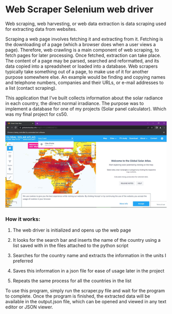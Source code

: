 # Web Scraper Selenium web driver
Web scraping, web harvesting, or web data extraction is data scraping used for extracting data from websites.

Scraping a web page involves fetching it and extracting from it. Fetching is the downloading of a page (which a browser does when a user views a page). Therefore, web crawling is a main component of web scraping, to fetch pages for later processing. Once fetched, extraction can take place. The content of a page may be parsed, searched and reformatted, and its data copied into a spreadsheet or loaded into a database. Web scrapers typically take something out of a page, to make use of it for another purpose somewhere else. An example would be finding and copying names and telephone numbers, companies and their URLs, or e-mail addresses to a list (contact scraping).

This application that I've built collects information about the solar radiance in each country, the direct normal irradiance.
The purpose was to implement a database for one of my projects (Solar panel calculator). Which was my final project for cs50.

![Workbench](Screenshot_5.jpg "Workbench")

### How it works:
1. The web driver is initialized and opens up the web page

2. It looks for the search bar and inserts the name of the country using a list saved with in the files attached to the python script

3. Searches for the country name and extracts the information in the units I preferred 

4. Saves this information in a json file for ease of usage later in the project

5. Repeats the same process for all the countries in the list

To use this program, simply run the scraper.py file and wait for the program to complete. Once the program is finished, the extracted data will be available in the output.json file, which can be opened and viewed in any text editor or JSON viewer.





